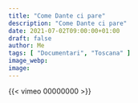 ```yaml
---
title: "Come Dante ci pare"
description: "Come Dante ci pare"
date: 2021-07-02T09:00:00+01:00
draft: false
author: Me
tags: [ "Documentari", "Toscana" ]
image_webp:
image:
---
```


{{< vimeo 00000000 >}}

